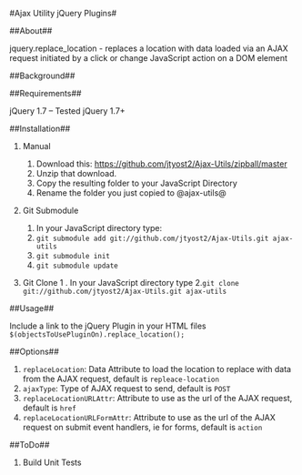 #Ajax Utility jQuery Plugins#
	
##About##

jquery.replace_location - replaces a location with data loaded via an AJAX request initiated by a click or change JavaScript action on a DOM element

##Background##
	
##Requirements##

jQuery 1.7 &ndash; Tested jQuery 1.7+

##Installation##

1. Manual
	1. Download this: https://github.com/jtyost2/Ajax-Utils/zipball/master
	2. Unzip that download.
	3. Copy the resulting folder to your JavaScript Directory
	4. Rename the folder you just copied to @ajax-utils@

2. Git Submodule
	1. In your JavaScript directory type:
	2. `git submodule add git://github.com/jtyost2/Ajax-Utils.git ajax-utils`
	3. `git submodule init`
	4. `git submodule update`

3. Git Clone
	1 . In your JavaScript directory type
	2.`git clone git://github.com/jtyost2/Ajax-Utils.git ajax-utils`

##Usage##

Include a link to the jQuery Plugin in your HTML files
`$(objectsToUsePluginOn).replace_location();`

##Options##

1. `replaceLocation`: Data Attribute to load the location to replace with data from the AJAX request, default is `repleace-location`
2. `ajaxType`: Type of AJAX request to send, default is `POST`
3. `replaceLocationURLAttr`: Attribute to use as the url of the AJAX request, default is `href`
4. `replaceLocationURLFormAttr`: Attribute to use as the url of the AJAX request on submit event handlers, ie for  forms, default is `action`
	
##ToDo##

1. Build Unit Tests